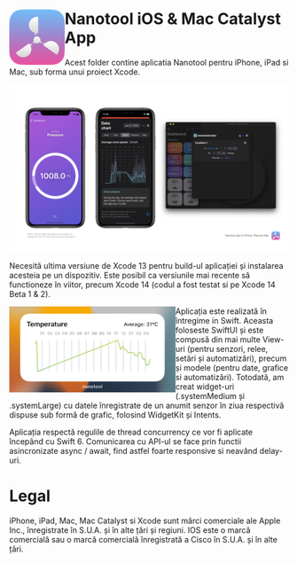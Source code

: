 # <img align="left" src="/repoAssets/nanotoolApp.png" width="100" alt="Nanotool logo"> Nanotool iOS & Mac Catalyst App
Acest folder contine aplicatia Nanotool pentru iPhone, iPad si Mac, sub forma unui proiect Xcode. 

<img  src="/repoAssets/nanotoolAppPosterImage.png" alt="Nanotool App Banner">

Necesită ultima versiune de Xcode 13 pentru build-ul aplicației și instalarea acesteia pe un dispozitiv. Este posibil ca versiunile mai recente să functioneze în viitor, precum Xcode 14 (codul a fost testat si pe Xcode 14 Beta 1 & 2).

<img align="left" src="/repoAssets/widgetTemp.png" width="300" alt="Nanotool logo"> Aplicația este realizată în întregime in Swift. Aceasta foloseste SwiftUI și este compusă din mai multe View-uri (pentru senzori, relee, setări și automatizări), precum și modele (pentru date, grafice si automatizări). Totodată, am creat widget-uri (.systemMedium și .systemLarge) cu datele înregistrate de un anumit senzor în ziua respectivă dispuse sub formă de grafic, folosind WidgetKit și Intents.

Aplicația respectă regulile de thread concurrency ce vor fi aplicate începând cu Swift 6. Comunicarea cu API-ul se face prin functii asincronizate async / await, find astfel foarte responsive si neavând delay-uri.

# Legal
iPhone, iPad, Mac, Mac Catalyst si Xcode sunt mărci comerciale ale Apple Inc., înregistrate în S.U.A. și în alte țări și regiuni.
IOS este o marcă comercială sau o marcă comercială înregistrată a Cisco în S.U.A. și în alte țări.
